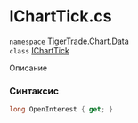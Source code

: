 
# IChartTick.cs
`namespace` [TigerTrade.Chart](../../TigerTrade.Chart.md).[Data](../../TigerTrade.Chart/Data.md)  
    `class` [IChartTick](../../IChartTick.cs.md)

Описание

### Синтаксис
```csharp
long OpenInterest { get; }
```
